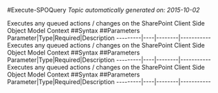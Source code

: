 #Execute-SPOQuery
*Topic automatically generated on: 2015-10-02*

Executes any queued actions / changes on the SharePoint Client Side Object Model Context
##Syntax
##Parameters
Parameter|Type|Required|Description
---------|----|--------|-----------
Executes any queued actions / changes on the SharePoint Client Side Object Model Context
##Syntax
##Parameters
Parameter|Type|Required|Description
---------|----|--------|-----------
Executes any queued actions / changes on the SharePoint Client Side Object Model Context
##Syntax
##Parameters
Parameter|Type|Required|Description
---------|----|--------|-----------
